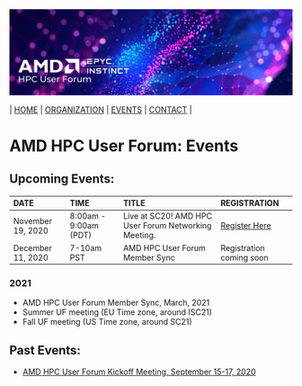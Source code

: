 <img src="../images/Smaller-AMDHPCUserTraining_header.png" alt="Comet Rack View" width="700px" />


| [HOME](https://amdhpcuserforum.github.io) | [ORGANIZATION](https://amdhpcuserforum.github.io/organization) | [EVENTS](https://amdhpcuserforum.github.io/events) | [CONTACT](https://amdhpcuserforum.github.io/contact) |


# AMD HPC User Forum: Events

## Upcoming Events:

| DATE | TIME | TITLE | REGISTRATION |
| :---- | :---- | :---- | :---- |
| November 19, 2020 |  8:00am - 9:00am (PDT) | Live at SC20! AMD HPC User Forum Networking Meeting.| [Register Here](https://na.eventscloud.com/ereg/newreg.php?eventid=582769&language=eng) |
| December 11, 2020 | 7-10am PST | AMD HPC User Forum Member Sync | Registration coming soon |


### 2021
* AMD HPC User Forum Member Sync, March, 2021
* Summer UF meeting (EU Time zone, around ISC21)
* Fall  UF meeting (US Time zone, around SC21)


## Past Events:
* [AMD HPC User Forum Kickoff Meeting, September 15-17, 2020](https://amdhpcuserforum.github.io/events/kickoff)



